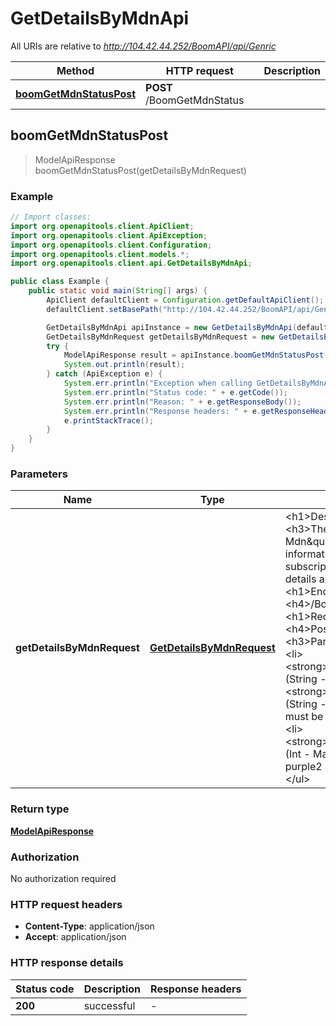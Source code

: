 # GetDetailsByMdnApi

All URIs are relative to *http://104.42.44.252/BoomAPI/api/Genric*

| Method | HTTP request | Description |
|------------- | ------------- | -------------|
| [**boomGetMdnStatusPost**](GetDetailsByMdnApi.md#boomGetMdnStatusPost) | **POST** /BoomGetMdnStatus |  |



## boomGetMdnStatusPost

> ModelApiResponse boomGetMdnStatusPost(getDetailsByMdnRequest)



### Example

```java
// Import classes:
import org.openapitools.client.ApiClient;
import org.openapitools.client.ApiException;
import org.openapitools.client.Configuration;
import org.openapitools.client.models.*;
import org.openapitools.client.api.GetDetailsByMdnApi;

public class Example {
    public static void main(String[] args) {
        ApiClient defaultClient = Configuration.getDefaultApiClient();
        defaultClient.setBasePath("http://104.42.44.252/BoomAPI/api/Genric");

        GetDetailsByMdnApi apiInstance = new GetDetailsByMdnApi(defaultClient);
        GetDetailsByMdnRequest getDetailsByMdnRequest = new GetDetailsByMdnRequest(); // GetDetailsByMdnRequest | <h1>Description</h1> <h3>The \"Get Details By Mdn\" Api displays information about Mdn’s details, subscription details, customer details and plan. <h3> <h1>Endpoints</h1> <h4>/BoomGetMdnStatus</h4> <h1>Request Type</h1> <h4>Post</h4> <h3>Parameters</h3> <ul> <li><strong>ClientCode</strong> (String - Mandatory)</li> <li><strong>Msisdn</strong> (String - Mandatory) MSISDN must be exactly 10 digits.</li> <li><strong>Carrier_Type</strong> (Int - Mandatory) 97 for purple2 and 90 for red.</li> </ul>
        try {
            ModelApiResponse result = apiInstance.boomGetMdnStatusPost(getDetailsByMdnRequest);
            System.out.println(result);
        } catch (ApiException e) {
            System.err.println("Exception when calling GetDetailsByMdnApi#boomGetMdnStatusPost");
            System.err.println("Status code: " + e.getCode());
            System.err.println("Reason: " + e.getResponseBody());
            System.err.println("Response headers: " + e.getResponseHeaders());
            e.printStackTrace();
        }
    }
}
```

### Parameters


| Name | Type | Description  | Notes |
|------------- | ------------- | ------------- | -------------|
| **getDetailsByMdnRequest** | [**GetDetailsByMdnRequest**](GetDetailsByMdnRequest.md)| &lt;h1&gt;Description&lt;/h1&gt; &lt;h3&gt;The \&quot;Get Details By Mdn\&quot; Api displays information about Mdn’s details, subscription details, customer details and plan. &lt;h3&gt; &lt;h1&gt;Endpoints&lt;/h1&gt; &lt;h4&gt;/BoomGetMdnStatus&lt;/h4&gt; &lt;h1&gt;Request Type&lt;/h1&gt; &lt;h4&gt;Post&lt;/h4&gt; &lt;h3&gt;Parameters&lt;/h3&gt; &lt;ul&gt; &lt;li&gt;&lt;strong&gt;ClientCode&lt;/strong&gt; (String - Mandatory)&lt;/li&gt; &lt;li&gt;&lt;strong&gt;Msisdn&lt;/strong&gt; (String - Mandatory) MSISDN must be exactly 10 digits.&lt;/li&gt; &lt;li&gt;&lt;strong&gt;Carrier_Type&lt;/strong&gt; (Int - Mandatory) 97 for purple2 and 90 for red.&lt;/li&gt; &lt;/ul&gt; | |

### Return type

[**ModelApiResponse**](ModelApiResponse.md)

### Authorization

No authorization required

### HTTP request headers

- **Content-Type**: application/json
- **Accept**: application/json


### HTTP response details
| Status code | Description | Response headers |
|-------------|-------------|------------------|
| **200** | successful |  -  |

